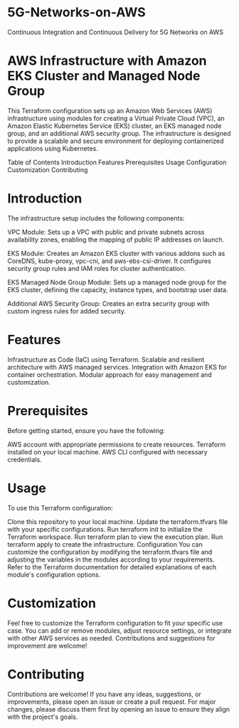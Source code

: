 # 5G-Networks-on-AWS
Continuous Integration and Continuous Delivery for 5G Networks on AWS
# AWS Infrastructure with Amazon EKS Cluster and Managed Node Group
This Terraform configuration sets up an Amazon Web Services (AWS) infrastructure using modules for creating a Virtual Private Cloud (VPC), an Amazon Elastic Kubernetes Service (EKS) cluster, an EKS managed node group, and an additional AWS security group. The infrastructure is designed to provide a scalable and secure environment for deploying containerized applications using Kubernetes.

Table of Contents
Introduction
Features
Prerequisites
Usage
Configuration
Customization
Contributing

# Introduction
The infrastructure setup includes the following components:

VPC Module: Sets up a VPC with public and private subnets across availability zones, enabling the mapping of public IP addresses on launch.

EKS Module: Creates an Amazon EKS cluster with various addons such as CoreDNS, kube-proxy, vpc-cni, and aws-ebs-csi-driver. It configures security group rules and IAM roles for cluster authentication.

EKS Managed Node Group Module: Sets up a managed node group for the EKS cluster, defining the capacity, instance types, and bootstrap user data.

Additional AWS Security Group: Creates an extra security group with custom ingress rules for added security.

# Features
Infrastructure as Code (IaC) using Terraform.
Scalable and resilient architecture with AWS managed services.
Integration with Amazon EKS for container orchestration.
Modular approach for easy management and customization.
# Prerequisites
Before getting started, ensure you have the following:

AWS account with appropriate permissions to create resources.
Terraform installed on your local machine.
AWS CLI configured with necessary credentials.
# Usage
To use this Terraform configuration:

Clone this repository to your local machine.
Update the terraform.tfvars file with your specific configurations.
Run terraform init to initialize the Terraform workspace.
Run terraform plan to view the execution plan.
Run terraform apply to create the infrastructure.
Configuration
You can customize the configuration by modifying the terraform.tfvars file and adjusting the variables in the modules according to your requirements. Refer to the Terraform documentation for detailed explanations of each module's configuration options.

# Customization
Feel free to customize the Terraform configuration to fit your specific use case. You can add or remove modules, adjust resource settings, or integrate with other AWS services as needed. Contributions and suggestions for improvement are welcome!

# Contributing
Contributions are welcome! If you have any ideas, suggestions, or improvements, please open an issue or create a pull request. For major changes, please discuss them first by opening an issue to ensure they align with the project's goals.